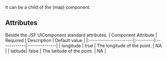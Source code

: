 It can be a child of the (map) component.

## Attributes ##
Beside the JSF UIComponent standard attributes.
| Component Attribute   | Required | Description | Default value |
|:----------------------|:---------|:------------|:--------------|
| longitude | true | The longitude of the point. | NA |
| latitude| false | The latitude of the point. | NA |